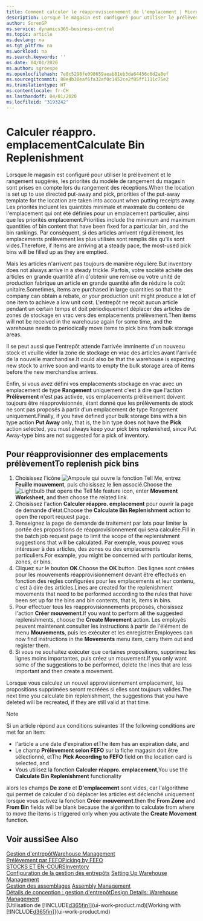 ```yaml
---
title: Comment calculer le réapprovisionnement de l'emplacement | Microsoft Docs
description: Lorsque le magasin est configuré pour utiliser le prélèvement et le rangement suggérés, les priorités du modèle de rangement du magasin sont prises en compte lors du rangement des réceptions.
author: SorenGP
ms.service: dynamics365-business-central
ms.topic: article
ms.devlang: na
ms.tgt_pltfrm: na
ms.workload: na
ms.search.keywords: ''
ms.date: 04/01/2020
ms.author: sgroespe
ms.openlocfilehash: 7e8c5298fe098659aeab81eb3da64456c6d2a8ef
ms.sourcegitcommit: 88e4b30eaf6fa32af0c1452ce2f85ff1111c75e2
ms.translationtype: HT
ms.contentlocale: fr-CH
ms.lasthandoff: 04/01/2020
ms.locfileid: "3193242"
---
```

# <a name="calculate-bin-replenishment"></a><span data-ttu-id="101e5-103">Calculer réappro. emplacement</span><span class="sxs-lookup"><span data-stu-id="101e5-103">Calculate Bin Replenishment</span></span>
<span data-ttu-id="101e5-104">Lorsque le magasin est configuré pour utiliser le prélèvement et le rangement suggérés, les priorités du modèle de rangement du magasin sont prises en compte lors du rangement des réceptions.</span><span class="sxs-lookup"><span data-stu-id="101e5-104">When the location is set up to use directed put-away and pick, priorities of the put-away template for the location are taken into account when putting receipts away.</span></span> <span data-ttu-id="101e5-105">Les priorités incluent les quantités minimale et maximale du contenu de l'emplacement qui ont été définies pour un emplacement particulier, ainsi que les priorités emplacement.</span><span class="sxs-lookup"><span data-stu-id="101e5-105">Priorities include the minimum and maximum quantities of bin content that have been fixed for a particular bin, and the bin rankings.</span></span> <span data-ttu-id="101e5-106">Par conséquent, si des articles arrivent régulièrement, les emplacements prélèvement les plus utilisés sont remplis dès qu'ils sont vides.</span><span class="sxs-lookup"><span data-stu-id="101e5-106">Therefore, if items are arriving at a steady pace, the most-used pick bins will be filled up as they are emptied.</span></span>  

<span data-ttu-id="101e5-107">Mais les articles n'arrivent pas toujours de manière régulière.</span><span class="sxs-lookup"><span data-stu-id="101e5-107">But inventory does not always arrive in a steady trickle.</span></span> <span data-ttu-id="101e5-108">Parfois, votre société achète des articles en grande quantité afin d'obtenir une remise ou votre unité de production fabrique un article en grande quantité afin de réduire le coût unitaire.</span><span class="sxs-lookup"><span data-stu-id="101e5-108">Sometimes, items are purchased in large quantities so that the company can obtain a rebate, or your production unit might produce a lot of one item to achieve a low unit cost.</span></span> <span data-ttu-id="101e5-109">L'entrepôt ne reçoit aucun article pendant un certain temps et doit périodiquement déplacer des articles de zones de stockage en vrac vers des emplacements prélèvement.</span><span class="sxs-lookup"><span data-stu-id="101e5-109">Then items will not be received in the warehouse again for some time, and the warehouse needs to periodically move items to pick bins from bulk storage areas.</span></span>  

<span data-ttu-id="101e5-110">Il se peut aussi que l'entrepôt attende l'arrivée imminente d'un nouveau stock et veuille vider la zone de stockage en vrac des articles avant l'arrivée de la nouvelle marchandise.</span><span class="sxs-lookup"><span data-stu-id="101e5-110">It could also be that the warehouse is expecting new stock to arrive soon and wants to empty the bulk storage area of items before the new merchandise arrives.</span></span>  

<span data-ttu-id="101e5-111">Enfin, si vous avez défini vos emplacements stockage en vrac avec un emplacement de type **Rangement** uniquement c'est à dire que l'action **Prélèvement** n'est pas activée, vos emplacements prélèvement doivent toujours être réapprovisionnés, étant donné que les prélèvements de stock ne sont pas proposés à partir d'un emplacement de type Rangement uniquement.</span><span class="sxs-lookup"><span data-stu-id="101e5-111">Finally, if you have defined your bulk storage bins with a bin type action **Put Away** only, that is, the bin type does not have the **Pick** action selected, you must always keep your pick bins replenished, since Put Away-type bins are not suggested for a pick of inventory.</span></span>  

## <a name="to-replenish-pick-bins"></a><span data-ttu-id="101e5-112">Pour réapprovisionner des emplacements prélèvement</span><span class="sxs-lookup"><span data-stu-id="101e5-112">To replenish pick bins</span></span>  
1.  <span data-ttu-id="101e5-113">Choisissez l'icône ![Ampoule qui ouvre la fonction Tell Me](media/ui-search/search_small.png "Dites-moi ce que vous voulez faire"), entrez **Feuille mouvement**, puis choisissez le lien associé.</span><span class="sxs-lookup"><span data-stu-id="101e5-113">Choose the ![Lightbulb that opens the Tell Me feature](media/ui-search/search_small.png "Tell me what you want to do") icon, enter **Movement Worksheet**, and then choose the related link.</span></span>  
2.  <span data-ttu-id="101e5-114">Choisissez l'action **Calculer réappro. emplacement** pour ouvrir la page de demande d'état.</span><span class="sxs-lookup"><span data-stu-id="101e5-114">Choose the **Calculate Bin Replenishment** action to open the report request page.</span></span>  
3.  <span data-ttu-id="101e5-115">Renseignez la page de demande de traitement par lots pour limiter la portée des propositions de réapprovisionnement qui sera calculée.</span><span class="sxs-lookup"><span data-stu-id="101e5-115">Fill in the batch job request page to limit the scope of the replenishment suggestions that will be calculated.</span></span> <span data-ttu-id="101e5-116">Par exemple, vous pouvez vous intéresser à des articles, des zones ou des emplacements particuliers.</span><span class="sxs-lookup"><span data-stu-id="101e5-116">For example, you might be concerned with particular items, zones, or bins.</span></span>  
4.  <span data-ttu-id="101e5-117">Cliquez sur le bouton **OK**.</span><span class="sxs-lookup"><span data-stu-id="101e5-117">Choose the **OK** button.</span></span> <span data-ttu-id="101e5-118">Des lignes sont créées pour les mouvements réapprovisionnement devant être effectués en fonction des règles configurées pour les emplacements et leur contenu, c'est à dire des articles.</span><span class="sxs-lookup"><span data-stu-id="101e5-118">Lines are created for the replenishment movements that need to be performed according to the rules that have been set up for the bins and bin contents, that is, items in bins.</span></span>  
5.  <span data-ttu-id="101e5-119">Pour effectuer tous les réapprovisionnements proposés, choisissez l'action **Créer mouvement**.</span><span class="sxs-lookup"><span data-stu-id="101e5-119">If you want to perform all the suggested replenishments, choose the **Create Movement** action.</span></span> <span data-ttu-id="101e5-120">Les employés peuvent maintenant consulter les instructions à partir de l'élément de menu **Mouvements**, puis les exécuter et les enregistrer.</span><span class="sxs-lookup"><span data-stu-id="101e5-120">Employees can now find instructions in the **Movements** menu item, carry them out and register them.</span></span>  
6.  <span data-ttu-id="101e5-121">Si vous ne souhaitez exécuter que certaines propositions, supprimez les lignes moins importantes, puis créez un mouvement.</span><span class="sxs-lookup"><span data-stu-id="101e5-121">If you only want some of the suggestions to be performed, delete the lines that are less important and then create a movement.</span></span>  

<span data-ttu-id="101e5-122">Lorsque vous calculez un nouvel approvisionnement emplacement, les propositions supprimées seront recréées si elles sont toujours valides.</span><span class="sxs-lookup"><span data-stu-id="101e5-122">The next time you calculate bin replenishment, the suggestions that you have deleted will be recreated, if they are still valid at that time.</span></span>  

> [!NOTE]  
>  <span data-ttu-id="101e5-123">Si un article répond aux conditions suivantes :</span><span class="sxs-lookup"><span data-stu-id="101e5-123">If the following conditions are met for an item:</span></span>  
>   
>  -   <span data-ttu-id="101e5-124">l'article a une date d'expiration et</span><span class="sxs-lookup"><span data-stu-id="101e5-124">The item has an expiration date, and</span></span>  
> -   <span data-ttu-id="101e5-125">Le champ **Prélèvement selon FEFO** sur la fiche magasin doit être sélectionné, et</span><span class="sxs-lookup"><span data-stu-id="101e5-125">The **Pick According to FEFO** field on the location card is selected, and</span></span>  
> -   <span data-ttu-id="101e5-126">Vous utilisez la fonction **Calculer réappro. emplacement**,</span><span class="sxs-lookup"><span data-stu-id="101e5-126">You use the **Calculate Bin Replenishment** functionality</span></span>  
>   
>  <span data-ttu-id="101e5-127">alors les champs **De zone** et **D'emplacement** sont vides, car l'algorithme qui permet de calculer d'où déplacer les articles est déclenché uniquement lorsque vous activez la fonction **Créer mouvement**.</span><span class="sxs-lookup"><span data-stu-id="101e5-127">then the **From Zone** and **From Bin** fields will be blank because the algorithm to calculate from where to move the items is triggered only when you activate the **Create Movement** function.</span></span>  

## <a name="see-also"></a><span data-ttu-id="101e5-128">Voir aussi</span><span class="sxs-lookup"><span data-stu-id="101e5-128">See Also</span></span>  
[<span data-ttu-id="101e5-129">Gestion d'entrepôt</span><span class="sxs-lookup"><span data-stu-id="101e5-129">Warehouse Management</span></span>](warehouse-manage-warehouse.md)  
[<span data-ttu-id="101e5-130">Prélèvement par FEFO</span><span class="sxs-lookup"><span data-stu-id="101e5-130">Picking by FEFO</span></span>](warehouse-picking-by-fefo.md)  
[<span data-ttu-id="101e5-131">STOCKS ET EN-COURS</span><span class="sxs-lookup"><span data-stu-id="101e5-131">Inventory</span></span>](inventory-manage-inventory.md)  
<span data-ttu-id="101e5-132">[Configuration de la gestion des entrepôts](warehouse-setup-warehouse.md)   </span><span class="sxs-lookup"><span data-stu-id="101e5-132">[Setting Up Warehouse Management](warehouse-setup-warehouse.md)   </span></span>  
<span data-ttu-id="101e5-133">[Gestion des assemblages](assembly-assemble-items.md)  </span><span class="sxs-lookup"><span data-stu-id="101e5-133">[Assembly Management](assembly-assemble-items.md)  </span></span>  
[<span data-ttu-id="101e5-134">Détails de conception : gestion d'entrepôt</span><span class="sxs-lookup"><span data-stu-id="101e5-134">Design Details: Warehouse Management</span></span>](design-details-warehouse-management.md)  
<span data-ttu-id="101e5-135">[Utilisation de [!INCLUDE[d365fin](includes/d365fin_md.md)]](ui-work-product.md)</span><span class="sxs-lookup"><span data-stu-id="101e5-135">[Working with [!INCLUDE[d365fin](includes/d365fin_md.md)]](ui-work-product.md)</span></span>
